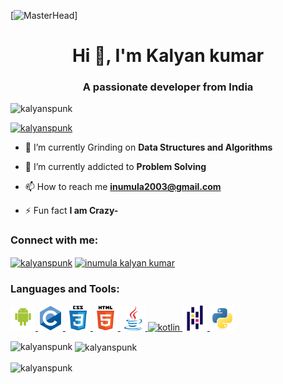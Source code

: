 [![MasterHead](https://1.bp.blogspot.com/-7A4WynwLsMw/XbBpCXG8fHI/AAAAAAAAMt4/uOa1bpLskYgrwGbllhSu2SDj_Mig8SXJQCLcBGAsYHQ/s1600/2000_600px.gif)]
<h1 align="center">Hi 👋, I'm Kalyan kumar</h1>
<h3 align="center">A passionate developer from India</h3>


<p align="left"> <img src="https://komarev.com/ghpvc/?username=kalyanspunk&label=Profile%20views&color=0e75b6&style=flat" alt="kalyanspunk" /> </p>

<p align="left"> <a href="https://twitter.com/kalyanspunk" target="blank"><img src="https://img.shields.io/twitter/follow/kalyanspunk?logo=twitter&style=for-the-badge" alt="kalyanspunk" /></a> </p>

- 🔭 I’m currently Grinding on **Data Structures and Algorithms**

- 🌱 I’m currently addicted to **Problem Solving**

- 📫 How to reach me **inumula2003@gmail.com**

- ⚡ Fun fact **I am Crazy-**

<h3 align="left">Connect with me:</h3>
<p align="left">
<a href="https://twitter.com/kalyanspunk" target="blank"><img align="center" src="https://raw.githubusercontent.com/rahuldkjain/github-profile-readme-generator/master/src/images/icons/Social/twitter.svg" alt="kalyanspunk" height="30" width="40" /></a>
<a href="https://linkedin.com/in/inumula kalyan kumar" target="blank"><img align="center" src="https://raw.githubusercontent.com/rahuldkjain/github-profile-readme-generator/master/src/images/icons/Social/linked-in-alt.svg" alt="inumula kalyan kumar" height="30" width="40" /></a>
</p>

<h3 align="left">Languages and Tools:</h3>
<p align="left"> <a href="https://developer.android.com" target="_blank" rel="noreferrer"> <img src="https://raw.githubusercontent.com/devicons/devicon/master/icons/android/android-original-wordmark.svg" alt="android" width="40" height="40"/> </a> <a href="https://www.cprogramming.com/" target="_blank" rel="noreferrer"> <img src="https://raw.githubusercontent.com/devicons/devicon/master/icons/c/c-original.svg" alt="c" width="40" height="40"/> </a> <a href="https://www.w3schools.com/css/" target="_blank" rel="noreferrer"> <img src="https://raw.githubusercontent.com/devicons/devicon/master/icons/css3/css3-original-wordmark.svg" alt="css3" width="40" height="40"/> </a> <a href="https://www.w3.org/html/" target="_blank" rel="noreferrer"> <img src="https://raw.githubusercontent.com/devicons/devicon/master/icons/html5/html5-original-wordmark.svg" alt="html5" width="40" height="40"/> </a> <a href="https://www.java.com" target="_blank" rel="noreferrer"> <img src="https://raw.githubusercontent.com/devicons/devicon/master/icons/java/java-original.svg" alt="java" width="40" height="40"/> </a> <a href="https://kotlinlang.org" target="_blank" rel="noreferrer"> <img src="https://www.vectorlogo.zone/logos/kotlinlang/kotlinlang-icon.svg" alt="kotlin" width="40" height="40"/> </a> <a href="https://pandas.pydata.org/" target="_blank" rel="noreferrer"> <img src="https://raw.githubusercontent.com/devicons/devicon/2ae2a900d2f041da66e950e4d48052658d850630/icons/pandas/pandas-original.svg" alt="pandas" width="40" height="40"/> </a> <a href="https://www.python.org" target="_blank" rel="noreferrer"> <img src="https://raw.githubusercontent.com/devicons/devicon/master/icons/python/python-original.svg" alt="python" width="40" height="40"/> </a> </p>

<p><img align="left" src="https://github-readme-stats.vercel.app/api/top-langs?username=kalyanspunk&show_icons=true&locale=en&layout=compact" alt="kalyanspunk" /></p>

<p>&nbsp;<img align="center" src="https://github-readme-stats.vercel.app/api?username=kalyanspunk&show_icons=true&locale=en" alt="kalyanspunk" /></p>

<p><img align="center" src="https://github-readme-streak-stats.herokuapp.com/?user=kalyanspunk&" alt="kalyanspunk" /></p>
